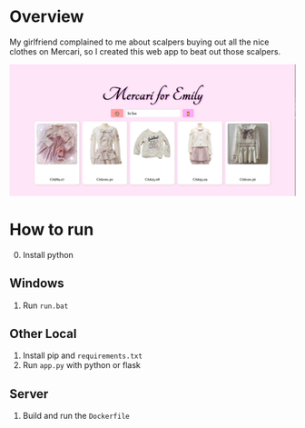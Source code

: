 # Overview

My girlfriend complained to me about scalpers buying out all the nice clothes on Mercari, so I created this web app to beat out those scalpers. 

![](Example.jpg)

# How to run

0. Install python

## Windows

1. Run `run.bat`

## Other Local

1. Install pip and `requirements.txt`
2. Run `app.py` with python or flask

## Server

1. Build and run the `Dockerfile`

